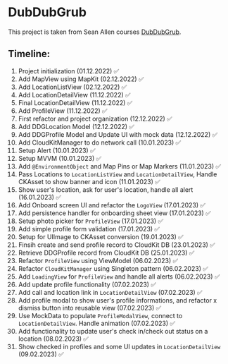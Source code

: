 #  DubDubGrub
This project is taken from Sean Allen courses [DubDubGrub](https://seanallen.teachable.com/p/dub-dub-grub-swiftui-mapkit-cloudkit).

## Timeline:
1. Project initialization (01.12.2022) ✅
2. Add MapView using MapKit (02.12.2022) ✅
3. Add LocationListView (02.12.2022) ✅
4. Add LocationDetailView (11.12.2022) ✅
5. Final LocationDetailView (11.12.2022) ✅
6. Add ProfileView (11.12.2022) ✅
7. First refactor and project organization (12.12.2022) ✅
8. Add DDGLocation Model (12.12.2022) ✅
9. Add DDGProfile Model and Update UI with mock data (12.12.2022) ✅
10. Add CloudKitManager to do network call (10.01.2023) ✅
11. Setup Alert (10.01.2023) ✅
12. Setup MVVM (10.01.2023) ✅
13. Add `@EnvironmentObject` and Map Pins or Map Markers (11.01.2023) ✅ 
14. Pass Locations to `LocationListView` and `LocationDetailView`, Handle CKAsset to show banner and icon (11.01.2023) ✅ 
15. Show user's location, ask for user's location, handle all alert (16.01.2023) ✅
16. Add Onboard screen UI and refactor the `LogoView` (17.01.2023) ✅
17. Add persistence handler for onboarding sheet view (17.01.2023) ✅
18. Setup photo picker for `ProfileView` (17.01.2023) ✅
19. Add simple profile form validation (17.01.2023) ✅
20. Setup for UIImage to CKAsset conversion (19.01.2023) ✅ 
21. Finsih create and send profile record to CloudKit DB (23.01.2023) ✅
22. Retrieve DDGProfile record from CloudKit DB (25.01.2023) ✅
23. Refactor `ProfileView` using ViewModel (06.02.2023) ✅
24. Refactor `CloudKitManager` using Singleton pattern (06.02.2023) ✅
25. Add `LoadingView` for `ProfileView` and handle all alerts (06.02.2023) ✅
26. Add update profile functionality (07.02.2023) ✅
27. Add call and location link in `LocationDetailView` (07.02.2023) ✅
28. Add profile modal to show user's profile informations, and refactor x dismiss button into reusable view (07.02.2023) ✅
29. Use MockData to populate `ProfileModalView`, connect to `LocationDetailView`. Handle animation (07.02.2023) ✅
30. Add functionality to update user's check in/check out status on a location (08.02.2023) ✅ 
31. Show checked in profiles and some UI updates in `LocationDetailView` (09.02.2023) ✅
